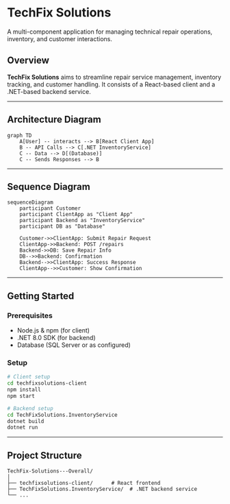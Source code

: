 # TechFix Solutions

A multi-component application for managing technical repair operations, inventory, and customer interactions.

## Overview

**TechFix Solutions** aims to streamline repair service management, inventory tracking, and customer handling. It consists of a React-based client and a .NET-based backend service.

---

## Architecture Diagram

```mermaid
graph TD
    A[User] -- interacts --> B[React Client App]
    B -- API Calls --> C[.NET InventoryService]
    C -- Data --> D[(Database)]
    C -- Sends Responses --> B
```

---

## Sequence Diagram

```mermaid
sequenceDiagram
    participant Customer
    participant ClientApp as "Client App"
    participant Backend as "InventoryService"
    participant DB as "Database"

    Customer->>ClientApp: Submit Repair Request
    ClientApp->>Backend: POST /repairs
    Backend->>DB: Save Repair Info
    DB-->>Backend: Confirmation
    Backend-->>ClientApp: Success Response
    ClientApp-->>Customer: Show Confirmation
```

---

## Getting Started

### Prerequisites

- Node.js & npm (for client)
- .NET 8.0 SDK (for backend)
- Database (SQL Server or as configured)

### Setup

```bash
# Client setup
cd techfixsolutions-client
npm install
npm start

# Backend setup
cd TechFixSolutions.InventoryService
dotnet build
dotnet run
```

---

## Project Structure

```
TechFix-Solutions---Overall/
│
├── techfixsolutions-client/      # React frontend
├── TechFixSolutions.InventoryService/  # .NET backend service
└── ...
```


